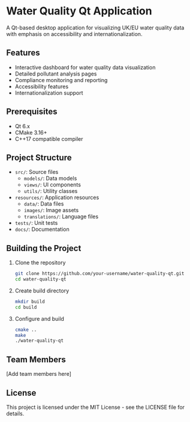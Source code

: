 # Water Quality Qt Application

A Qt-based desktop application for visualizing UK/EU water quality data with emphasis on accessibility and internationalization.

## Features
- Interactive dashboard for water quality data visualization
- Detailed pollutant analysis pages
- Compliance monitoring and reporting
- Accessibility features
- Internationalization support

## Prerequisites
- Qt 6.x
- CMake 3.16+
- C++17 compatible compiler

## Project Structure
- `src/`: Source files
  - `models/`: Data models
  - `views/`: UI components
  - `utils/`: Utility classes
- `resources/`: Application resources
  - `data/`: Data files
  - `images/`: Image assets
  - `translations/`: Language files
- `tests/`: Unit tests
- `docs/`: Documentation

## Building the Project
1. Clone the repository
   ```bash
   git clone https://github.com/your-username/water-quality-qt.git
   cd water-quality-qt
   ```

2. Create build directory
   ```bash
   mkdir build
   cd build
   ```

3. Configure and build
   ```bash
   cmake ..
   make
   ./water-quality-qt
   ```

## Team Members
[Add team members here]

## License
This project is licensed under the MIT License - see the LICENSE file for details.
